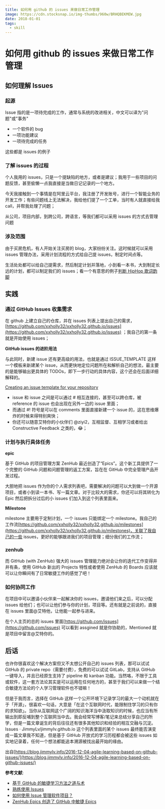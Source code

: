```yaml
---
title: 如何用 github 的 issues 来做日常工作管理
image: https://cdn.stocksnap.io/img-thumbs/960w/BRHQBEKMEW.jpg
date: 2018-01-01
tags:
  - skill
---
```


# 如何用 github 的 issues 来做日常工作管理

## 如何理解 Issues

### 起源

Issue 指的是一项待完成的工作，通常与系统的改进相关，中文可以译为"问题"或"事务"

- 一个软件的 bug
- 一项功能建议
- 一项待完成的任务

这些都是 issues 的例子

### 了解 issues 的过程

个人我用的 issues，只是一个提缺陷的地方，或者是建议；我用于一些项目的问题反馈，甚至偷懒一点我直接是当做日记记录的一个地方。

今天我接触到一个事情是在阿里云平台，我注册了开发账号，进行一个智能业务的开发工作；有些问题线上无法解决，我给他们提了一个工单，当时有人就直接给我 call，并帮我处理了问题；

从公司，项目内部，到跨公司，跨语言，等我们都可以采用 issues 的方式去管理问题

### 涉及范围

由于买房危机，有人开始关注买房的 blog，大家纷纷关注。这时候就可以采用 issues 管理办法，采用计划流程的方式给自己提 issues，制定时间点等。

生活处处都可以给自己提需求，然后制定计划并落地，小到看一本书，大到制定长远的计划，都可以制定我们的 issues；看一个有意思的例子[判断 HipHop 歌词韵脚](https://github.com/JimmyLv/jimmylv.github.io/issues/274)

## 实践

### 通过 GitHub Issues 收集需求

在 github 上建立自己的仓库，并在 issues 列表上提出自己的需求，[https://github.com/xxholly32/xxholly32.github.io/issues](https://github.com/xxholly32/xxholly32.github.io/issues) ；我自己的第一条就是开始使用 issues；

**GitHub issues 的进阶用法**

与此同时，新建 issue 还有更高级的用法，也就是通过 ISSUE_TEMPLATE 这样一个模板来新建某个 issue，从而更快地定位问题所在和解析自己的想法，最主要的是能够输出更具体的 TODOs，即下一步行动的具体内容，这个还会在后面详细解释的。

[Creating an issue template for your repository ](https://help.github.com/articles/creating-an-issue-template-for-your-repository/)

- issue 和 issue 之间是可以通过 # 相互连接的，甚至可以跨仓库，被 reference 的 issue 也会出现在另外一边的 issue 里面；
- 而通过 #! 符号是可以在 comments 里面直接新建一个 issue 的，这在思维爆炸的时候来得特别爽快；
- 你还可以随意艾特你的小伙伴们 @ziyi2，互相监督、互相学习或者给出 Constructive Feedback 之类的，😂；

### 计划与执行具体任务

**epic**

基于 GitHub 的项目管理方案 ZenHub 最近创造了“Epics”。这个新工具提供了一个完整的 GitHub 问题和问题管理的返工方案，旨在在 GitHub 中完全管理产品开发过程。

大胆地把 issues 作为你的个人需求列表吧，需要解决的问题可以大到做一个开源项目，或者小到读一本书、写一篇文章。对于比较大的需求，你还可以将其转化为 Epic 然后把拆分过后的小 issues 们加入到这个列表里面来。

**Milestone**

milestone 主要用于定制计划，一个 issues 只能绑定一个 milestone。我自己的工作流[https://github.com/xxholly32/xxholly32.github.io/milestones](https://github.com/xxholly32/xxholly32.github.io/milestones)，关联了我自己的一些 issues，更好的能够跟进我们的项目管理；细分我们的工作流；

### zenhub

而 GitHub (with ZenHub) 强大的 issues 管理能力绝对会让你的迭代工作变得井井有条，使用 GitHub 新出的 Projects 特性或者使用 ZenHub 的 Boards 应该就可以让你瞬间有了日常敏捷工作的感觉了吧！

### 如何协同工作

在项目中可以邀请小伙伴来一起解决你的 issues，邀请他们来之后，可以分配 issues 给他们；也可以让他们参与你的计划，项目等。还有就是之前说的，直接在 issues 里面@艾特他，让他能一起参与进来。

在个人主页的总的 issues 里面[https://github.com/issues](https://github.com/issues) 可以看到 assgined 就是你协助的，Mentioned 就是项目中留言@艾特你的。

## 后话

也许你很喜欢这个解决方案但又不太想公开自己的 issues 列表，那可以试试 GitHub 的 private repo（需要付费），免费的可以试试 GitLab，支持从 GitHub 一键导入，并且已经原生支持了 pipeline 和 kanban 功能。当然咯，不限于工具或软件，这一套方法论其实是可以运用在任何地方的，甚至于我们可以来做一个结合敏捷方法论的个人学习管理软件也不错嘛！

但是于我而言，选择在 GitHub 这样一个公开环境下记录学习的最大一个动机就在于「开源」，很喜欢一句话，大意是「在这个互联网时代，能限制住学习的只有你的求知欲」。当你从互联网这个广阔的知识海洋当中汲取知识的时候，也应当有所输出到即反哺到整个互联网当中去。我会经常写博客/笔记来总结分享自己的所学，但是一篇文章诞生的背后往往还有很多其他知识和经验的相互交融与沉淀。Issues · JimmyLv/jimmylv.github.io 这个列表里面的某个 issues 最终能否演变成一篇文章我不知道，但是基于 GitHub 开放式的学习历程都会被这些 issues 如实地记录着，任何一个想法都能追本溯源被找出最开始的缘由。

出自[https://blog.jimmylv.info/2016-12-04-agile-learning-based-on-github-issues/](https://blog.jimmylv.info/2016-12-04-agile-learning-based-on-github-issues/)

**参考文献**:

- [基于 GitHub 的敏捷学习方法之道与术](https://blog.jimmylv.info/2016-12-04-agile-learning-based-on-github-issues/)
- [熟练使用 Issues](http://blog.csdn.net/github_30605157/article/details/52837864)
- [如何使用 Issue 管理软件项目？](http://www.ruanyifeng.com/blog/2017/08/issue.html)
- [ZenHub Epics 创造了 GitHub 中敏捷 Epics](http://www.infoq.com/cn/news/2016/04/zenhub-epics-github-agile)
